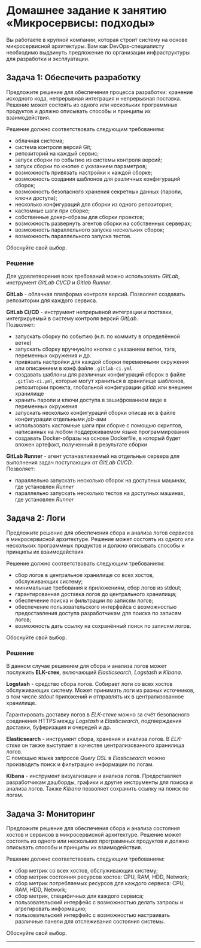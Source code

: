 # Домашнее задание к занятию «Микросервисы: подходы»

Вы работаете в крупной компании, которая строит систему на основе микросервисной архитектуры.
Вам как DevOps-специалисту необходимо выдвинуть предложение по организации инфраструктуры для разработки и эксплуатации.


## Задача 1: Обеспечить разработку

Предложите решение для обеспечения процесса разработки: хранение исходного кода, непрерывная интеграция и непрерывная поставка. 
Решение может состоять из одного или нескольких программных продуктов и должно описывать способы и принципы их взаимодействия.

Решение должно соответствовать следующим требованиям:
- облачная система;
- система контроля версий Git;
- репозиторий на каждый сервис;
- запуск сборки по событию из системы контроля версий;
- запуск сборки по кнопке с указанием параметров;
- возможность привязать настройки к каждой сборке;
- возможность создания шаблонов для различных конфигураций сборок;
- возможность безопасного хранения секретных данных (пароли, ключи доступа);
- несколько конфигураций для сборки из одного репозитория;
- кастомные шаги при сборке;
- собственные докер-образы для сборки проектов;
- возможность развернуть агентов сборки на собственных серверах;
- возможность параллельного запуска нескольких сборок;
- возможность параллельного запуска тестов.

Обоснуйте свой выбор.

### Решение

Для удовлетворения всех требований можно использовать *GitLab*, инструмент *GitLab CI/CD* и *Gitlab Runner*.  
  
**GitLab** - облачная платформа контроля версий. Позволяет создавать репозитории для каждого сервиса.  
  
**GitLab Ci/CD** - инструмент непрерывной интеграции и поставки, интегрируемый в систему контроля версий *GitLab*.  
Позволяет:
- запускать сборку по событию (н.п. по коммиту в определённой ветке)
- запускать сборку вручную/по кнопке с указанием ветки, тэга, переменных окружения и др.
- привязать настройки для каждой сборки переменными окружения или описаннием в конф.файле `.gitlab-ci.yml`
- создавать шаблоны для различных конфигураций сборок в файле `.gitlab-ci.yml`, которые могут храниться в хранилище шаблонов, репозитории проекта, глобальной конфигурации *gitlab* или внешнем хранилище
- хранить пароли и ключи доступа в зашифрованном виде в переменных окружения
- запускать несколько конфигураций сборки описав их в файле конфигурации отдельными *job*-ами
- использовать кастомные шаги при сборке с помощью скриптов, написанных на любом поддерживаемом языке программирования
- создавать Docker-образы на основе Dockerfile, в который будет вложен артефакт, полученный в результате сборки  
  
**GitLab Runner** - агент устанавливаемый на отдельные сервера для выполнения задач поступающих от *GitLab CI/CD*.  
Позволяет:
- параллельно запускать несколько сборок на доступных машинах, где установлен *Runner*
- параллельно запускать несколько тестов на доступных машинах, где установлен *Runner*



## Задача 2: Логи

Предложите решение для обеспечения сбора и анализа логов сервисов в микросервисной архитектуре.
Решение может состоять из одного или нескольких программных продуктов и должно описывать способы и принципы их взаимодействия.

Решение должно соответствовать следующим требованиям:
- сбор логов в центральное хранилище со всех хостов, обслуживающих систему;
- минимальные требования к приложениям, сбор логов из stdout;
- гарантированная доставка логов до центрального хранилища;
- обеспечение поиска и фильтрации по записям логов;
- обеспечение пользовательского интерфейса с возможностью предоставления доступа разработчикам для поиска по записям логов;
- возможность дать ссылку на сохранённый поиск по записям логов.

Обоснуйте свой выбор.

### Решение

В данном случае решением для сбора и анализа логов может послужить **ELK-стек**, включающий *Elasticsearch*, *Logstash* и *Kibana*.  

**Logstash** - средство сбора логов. Собирает логи со всех хостов обслуживающих систему. Может принимать логи из разных источников, в том числе *stdout* приложений и отправлять их в централизованное хранилище.
  
Гарантировать доставку логов в *ELK-стеке* можно за счёт безопасного соединения HTTPS между *Logstash* и *Elasticsearch*, подтверждения доставки, буферизация и очередей и др.
  
**Elasticsearch** - инструмент сбора, хранения и анализа логов. В *ELK-стеке* он также выступает в качестве централизованного хранилища логов.  
С помощью языка запросов *Query DSL* в *Elasticsearch* можно производить поиск и фильтрацию информации по логам.
  
**Kibana** - инструмент визуализации и анализа логов. Предоставляет разработчикам дашборды, графики и другие инструменты для поиска и анализа логов. Также *Kibana* позволяет сохранить ссылку на поиск по логам.


## Задача 3: Мониторинг

Предложите решение для обеспечения сбора и анализа состояния хостов и сервисов в микросервисной архитектуре.
Решение может состоять из одного или нескольких программных продуктов и должно описывать способы и принципы их взаимодействия.

Решение должно соответствовать следующим требованиям:
- сбор метрик со всех хостов, обслуживающих систему;
- сбор метрик состояния ресурсов хостов: CPU, RAM, HDD, Network;
- сбор метрик потребляемых ресурсов для каждого сервиса: CPU, RAM, HDD, Network;
- сбор метрик, специфичных для каждого сервиса;
- пользовательский интерфейс с возможностью делать запросы и агрегировать информацию;
- пользовательский интерфейс с возможностью настраивать различные панели для отслеживания состояния системы.

Обоснуйте свой выбор.

---
